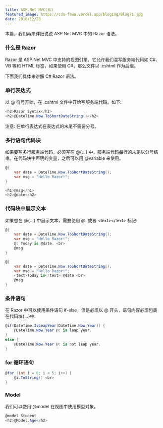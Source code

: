 ```yaml
---
title: ASP.Net MVC(五)
featured_image: https://cdn-fawn.vercel.app/blogImg/Blog71.jpg
date: 2018/12/28
---
```


本篇，我们再来详细说说 ASP.Net MVC 中的 Razor 语法。

### 什么是 Razor
Razor 是 ASP.Net MVC 中支持的视图引擎，它允许我们混写服务端代码如 C#、VB 等和 HTML 标签，如果使用 C#，那么文件以 .cshtml 作为后缀。

下面我们具体来讲解 C# Razor 语法。
### 单行表达式
以 @ 符号开始，在 .cshtml 文件中开始写服务端代码。如下: 
``` csharp
<h2>Razor Syntax</h2>
<h2>@DateTime.Now.ToShortDateString()</h2>
```
注意: 在单行表达式在表达式的末尾不需要分号。

### 多行语句代码块
如果要写多行服务端代码，必须写在 @{...} 中，服务端代码每行的末尾以分号结束。在代码块中声明的变量，之后可以用 @variable 来使用。
``` csharp
@{
    var date = DateTime.Now.ToShortDateString();
    var msg = "Hello Razor!";
}

<h1>@msg</h1>
<h2>@date</h2>
```

### 代码块中展示文本
如果想在 @{...} 中展示文本，需要使用 @: 或者 &lt;text&gt;&lt;/text&gt; 标记: 
``` csharp
@{
    var date = DateTime.Now.ToShortDateString();
    var msg = "Hello Razor!";
    @: Today is @date. <br>
    @msg
}

@{
    var date = DateTime.Now.ToShortDateString();
    var msg = "Hello Razor!";
    <text>Today is</text> @date.<br>
    @msg
}
```

### 条件语句
在 Razor 中可以使用条件语句 if-else，但是必须以 @ 开头，语句内容必须包裹在代码块{...}中: 
``` csharp
@if(DateTime.IsLeapYear(DateTime.Now.Year)) {
    @DateTime.Now.Year @: is leap year.
}
else {
    @DateTime.Now.Year @: is not leap year.
}
```

### for 循环语句
``` csharp
@for (int i = 0; i < 5; i++) {
    @i.ToString() <br>
}
```

### Model
我们可以使用 @model 在视图中使用模型对象。
``` csharp
@model Student
<h2>@Model.Age</h2>
```